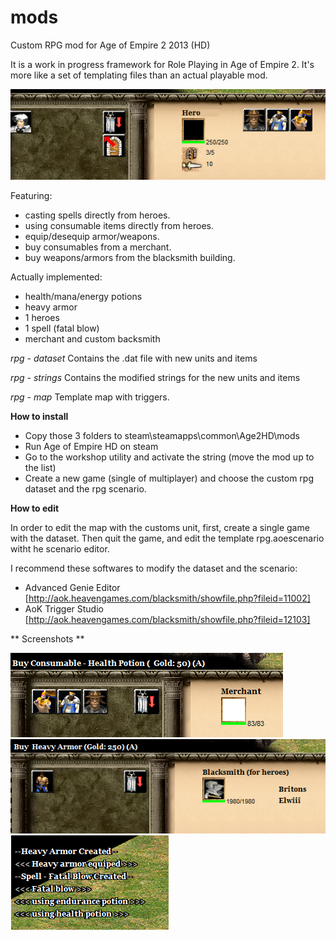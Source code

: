 # mods
Custom RPG mod for Age of Empire 2 2013 (HD)

It is a work in progress framework for Role Playing in Age of Empire 2. It's more like a set of templating files than an actual playable mod.

![Alt text](img/0.png?raw=true "Spells and Consumables")

Featuring:
  - casting spells directly from heroes.
  - using consumable items directly from heroes.
  - equip/desequip armor/weapons.
  - buy consumables from a merchant.
  - buy weapons/armors from the blacksmith building.
  
Actually implemented:
- health/mana/energy potions
- heavy armor
- 1 heroes
- 1 spell (fatal blow)
- merchant and custom backsmith

*rpg - dataset*
  Contains the .dat file with new units and items

*rpg - strings*
  Contains the modified strings for the new units and items

*rpg - map*
  Template map with triggers.

**How to install**

* Copy those 3 folders to steam\steamapps\common\Age2HD\mods
* Run Age of Empire  HD on steam
* Go to the workshop utility and activate the string (move the mod up to the list)
* Create a new game (single of multiplayer) and choose the custom rpg dataset and the rpg scenario.

**How to edit**

In order to edit the map with the customs unit, first, create a single game with the dataset. 
Then quit the game, and edit the template rpg.aoescenario witht he scenario editor.

I recommend these softwares to modify the dataset and the scenario:
  * Advanced Genie Editor [http://aok.heavengames.com/blacksmith/showfile.php?fileid=11002]
  * AoK Trigger Studio [http://aok.heavengames.com/blacksmith/showfile.php?fileid=12103]
  
** Screenshots **

![Alt text](img/1.png?raw=true "Buy from the merchant")
![Alt text](img/2.png?raw=true "Armory")
![Alt text](img/3.png?raw=true "Effects")
